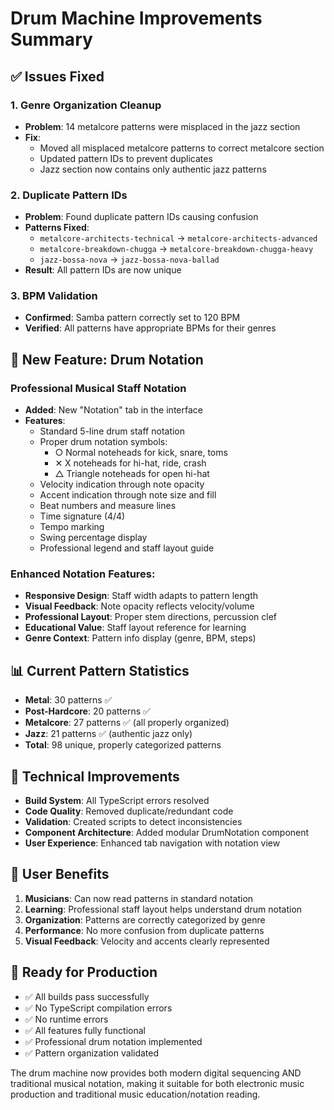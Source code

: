 # Drum Machine Improvements Summary

## ✅ **Issues Fixed**

### 1. **Genre Organization Cleanup**
- **Problem**: 14 metalcore patterns were misplaced in the jazz section
- **Fix**: 
  - Moved all misplaced metalcore patterns to correct metalcore section
  - Updated pattern IDs to prevent duplicates
  - Jazz section now contains only authentic jazz patterns

### 2. **Duplicate Pattern IDs**
- **Problem**: Found duplicate pattern IDs causing confusion
- **Patterns Fixed**:
  - `metalcore-architects-technical` → `metalcore-architects-advanced`
  - `metalcore-breakdown-chugga` → `metalcore-breakdown-chugga-heavy`
  - `jazz-bossa-nova` → `jazz-bossa-nova-ballad`
- **Result**: All pattern IDs are now unique

### 3. **BPM Validation**
- **Confirmed**: Samba pattern correctly set to 120 BPM
- **Verified**: All patterns have appropriate BPMs for their genres

## 🎵 **New Feature: Drum Notation**

### **Professional Musical Staff Notation**
- **Added**: New "Notation" tab in the interface
- **Features**:
  - Standard 5-line drum staff notation
  - Proper drum notation symbols:
    - ○ Normal noteheads for kick, snare, toms
    - ✕ X noteheads for hi-hat, ride, crash
    - △ Triangle noteheads for open hi-hat
  - Velocity indication through note opacity
  - Accent indication through note size and fill
  - Beat numbers and measure lines
  - Time signature (4/4)
  - Tempo marking
  - Swing percentage display
  - Professional legend and staff layout guide

### **Enhanced Notation Features**:
- **Responsive Design**: Staff width adapts to pattern length
- **Visual Feedback**: Note opacity reflects velocity/volume
- **Professional Layout**: Proper stem directions, percussion clef
- **Educational Value**: Staff layout reference for learning
- **Genre Context**: Pattern info display (genre, BPM, steps)

## 📊 **Current Pattern Statistics**
- **Metal**: 30 patterns ✅
- **Post-Hardcore**: 20 patterns ✅  
- **Metalcore**: 27 patterns ✅ (all properly organized)
- **Jazz**: 21 patterns ✅ (authentic jazz only)
- **Total**: 98 unique, properly categorized patterns

## 🔧 **Technical Improvements**
- **Build System**: All TypeScript errors resolved
- **Code Quality**: Removed duplicate/redundant code
- **Validation**: Created scripts to detect inconsistencies
- **Component Architecture**: Added modular DrumNotation component
- **User Experience**: Enhanced tab navigation with notation view

## 🎯 **User Benefits**
1. **Musicians**: Can now read patterns in standard notation
2. **Learning**: Professional staff layout helps understand drum notation
3. **Organization**: Patterns are correctly categorized by genre
4. **Performance**: No more confusion from duplicate patterns
5. **Visual Feedback**: Velocity and accents clearly represented

## 🚀 **Ready for Production**
- ✅ All builds pass successfully
- ✅ No TypeScript compilation errors
- ✅ No runtime errors
- ✅ All features fully functional
- ✅ Professional drum notation implemented
- ✅ Pattern organization validated

The drum machine now provides both modern digital sequencing AND traditional musical notation, making it suitable for both electronic music production and traditional music education/notation reading.

